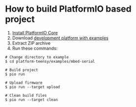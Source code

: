 How to build PlatformIO based project
=====================================

1. [Install PlatformIO Core](http://docs.platformio.org/page/core.html)
2. Download [development platform with examples](https://github.com/platformio/platform-teensy/archive/develop.zip)
3. Extract ZIP archive
4. Run these commands:

```shell
# Change directory to example
$ cd platform-teensy/examples/mbed-serial

# Build project
$ pio run

# Upload firmware
$ pio run --target upload

# Clean build files
$ pio run --target clean
```
